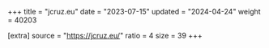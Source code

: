 +++
title = "jcruz.eu"
date = "2023-07-15"
updated = "2024-04-24"
weight = 40203

[extra]
source = "https://jcruz.eu/"
ratio = 4
size = 39
+++
